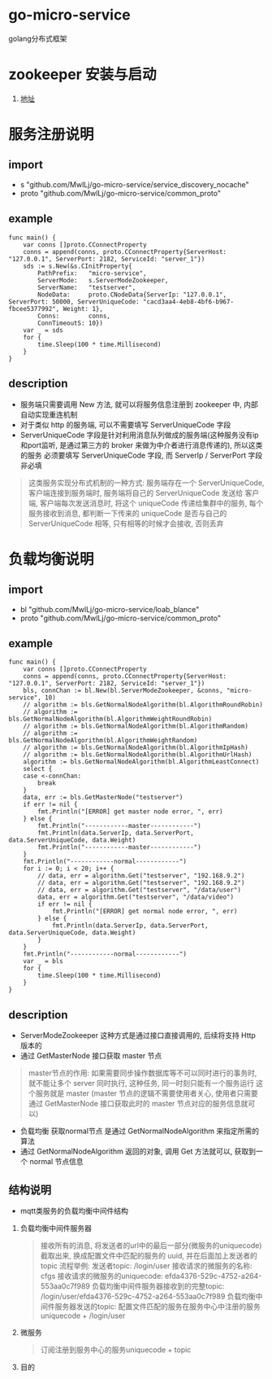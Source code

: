 # go-micro-service
golang分布式框架

# zookeeper 安装与启动
1. [地址](http://mirrors.hust.edu.cn/apache/zookeeper/)

# 服务注册说明
## import
* s "github.com/MwlLj/go-micro-service/service_discovery_nocache"
* proto "github.com/MwlLj/go-micro-service/common_proto"

## example
	func main() {
		var conns []proto.CConnectProperty
		conns = append(conns, proto.CConnectProperty{ServerHost: "127.0.0.1", ServerPort: 2182, ServiceId: "server_1"})
		sds := s.New(&s.CInitProperty{
			PathPrefix:   "micro-service",
		 	ServerMode:   s.ServerModeZookeeper,
		 	ServerName:   "testserver",
		 	NodeData:     proto.CNodeData{ServerIp: "127.0.0.1", ServerPort: 50000, ServerUniqueCode: "cacd3aa4-4eb8-4bf6-b967-fbcee5377992", Weight: 1},
		 	Conns:        conns,
		 	ConnTimeoutS: 10})
	 	var _ = sds
	 	for {
	 		time.Sleep(100 * time.Millisecond)
		}
	}

## description
* 服务端只需要调用 New 方法, 就可以将服务信息注册到 zookeeper 中, 内部自动实现重连机制
* 对于类似 http 的服务端, 可以不需要填写 ServerUniqueCode 字段
* ServerUniqueCode 字段是针对利用消息队列做成的服务端(这种服务没有ip和port监听, 是通过第三方的 broker 来做为中介者进行消息传递的), 所以这类的服务 必须要填写 ServerUniqueCode 字段, 而 ServerIp / ServerPort 字段非必填
> 这类服务实现分布式机制的一种方式:
	服务端存在一个 ServerUniqueCode, 客户端连接到服务端时, 服务端将自己的 ServerUniqueCode 发送给 客户端, 客户端每次发送消息时, 将这个 uniqueCode 传递给集群中的服务, 每个服务接收到消息, 都判断一下传来的 uniqueCode 是否与自己的 ServerUniqueCode 相等, 只有相等的时候才会接收, 否则丢弃


# 负载均衡说明
## import
* bl "github.com/MwlLj/go-micro-service/loab_blance"
* proto "github.com/MwlLj/go-micro-service/common_proto"

## example
	func main() {
		var conns []proto.CConnectProperty
		conns = append(conns, proto.CConnectProperty{ServerHost: "127.0.0.1", ServerPort: 2182, ServiceId: "server_1"})
		bls, connChan := bl.New(bl.ServerModeZookeeper, &conns, "micro-service", 10)
		// algorithm := bls.GetNormalNodeAlgorithm(bl.AlgorithmRoundRobin)
		// algorithm := bls.GetNormalNodeAlgorithm(bl.AlgorithmWeightRoundRobin)
		// algorithm := bls.GetNormalNodeAlgorithm(bl.AlgorithmRandom)
		// algorithm := bls.GetNormalNodeAlgorithm(bl.AlgorithmWeightRandom)
		// algorithm := bls.GetNormalNodeAlgorithm(bl.AlgorithmIpHash)
		// algorithm := bls.GetNormalNodeAlgorithm(bl.AlgorithmUrlHash)
		algorithm := bls.GetNormalNodeAlgorithm(bl.AlgorithmLeastConnect)
		select {
		case <-connChan:
			break
		}
		data, err := bls.GetMasterNode("testserver")
		if err != nil {
			fmt.Println("[ERROR] get master node error, ", err)
		} else {
			fmt.Println("------------master------------")
			fmt.Println(data.ServerIp, data.ServerPort, data.ServerUniqueCode, data.Weight)
			fmt.Println("------------master------------")
		}
		fmt.Println("------------normal------------")
		for i := 0; i < 20; i++ {
			// data, err = algorithm.Get("testserver", "192.168.9.2")
			// data, err = algorithm.Get("testserver", "192.168.9.2")
			// data, err = algorithm.Get("testserver", "/data/user")
			data, err = algorithm.Get("testserver", "/data/video")
			if err != nil {
				fmt.Println("[ERROR] get normal node error, ", err)
			} else {
				fmt.Println(data.ServerIp, data.ServerPort, data.ServerUniqueCode, data.Weight)
			}
		}
		fmt.Println("------------normal------------")
		var _ = bls
		for {
			time.Sleep(100 * time.Millisecond)
		}
	}

## description
* ServerModeZookeeper 这种方式是通过接口直接调用的, 后续将支持 Http 版本的
* 通过 GetMasterNode 接口获取 master 节点
> master节点的作用:
	如果需要同步操作数据库等不可以同时进行的事务时, 就不能让多个 server 同时执行, 这种任务, 同一时刻只能有一个服务运行
	这个服务就是 master (master 节点的逻辑不需要使用者关心, 使用者只需要通过 GetMasterNode 接口获取此时的 master 节点对应的服务信息就可以)
* 负载均衡 获取normal节点 是通过 GetNormalNodeAlgorithm 来指定所需的算法
* 通过 GetNormalNodeAlgorithm 返回的对象, 调用 Get 方法就可以, 获取到一个 normal 节点信息

## 结构说明
* mqtt类服务的负载均衡中间件结构
1. 负载均衡中间件服务器
	> 接收所有的消息, 将发送者的url中的最后一部分(微服务的uniquecode) 截取出来, 换成配置文件中匹配的服务的 uuid, 并在后面加上发送者的 topic
	> 流程举例:
		发送者topic:
			/login/user
		接收请求的微服务的名称:
			cfgs
		接收请求的微服务的uniquecode:
			efda4376-529c-4752-a264-553aa0c7f989
		负载均衡中间件服务器接收到的完整topic:
			/login/user/efda4376-529c-4752-a264-553aa0c7f989
		负载均衡中间件服务器发送的topic:
			配置文件匹配的服务在服务中心中注册的服务uniquecode + /login/user
2. 微服务
	> 订阅注册到服务中心的服务uniquecode + topic
3. 目的
